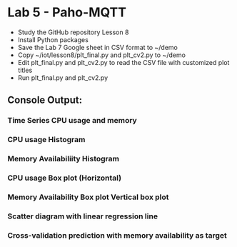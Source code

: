 # Lab 5 - Paho-MQTT
- Study the GitHub repository Lesson 8
- Install Python packages
- Save the Lab 7 Google sheet in CSV format to ~/demo
- Copy ~/iot/lesson8/plt_final.py and plt_cv2.py to ~/demo
- Edit plt_final.py and plt_cv2.py to read the CSV file with customized plot titles
- Run plt_final.py and plt_cv2.py





## Console Output:

### Time Series CPU usage and memory

### CPU usage Histogram

### Memory Availabiliity Histogram

### CPU usage Box plot (Horizontal)

### Memory Availability Box plot Vertical box plot

### Scatter diagram with linear regression line

### Cross-validation prediction with memory availability as target
